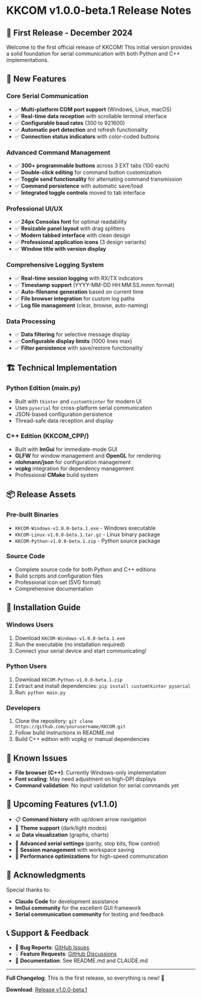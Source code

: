 # KKCOM v1.0.0-beta.1 Release Notes

## 🎉 First Release - December 2024

Welcome to the first official release of KKCOM! This initial version provides a solid foundation for serial communication with both Python and C++ implementations.

## 🚀 New Features

### Core Serial Communication
- ✅ **Multi-platform COM port support** (Windows, Linux, macOS)
- ✅ **Real-time data reception** with scrollable terminal interface
- ✅ **Configurable baud rates** (300 to 921600)
- ✅ **Automatic port detection** and refresh functionality
- ✅ **Connection status indicators** with color-coded buttons

### Advanced Command Management
- ✅ **300+ programmable buttons** across 3 EXT tabs (100 each)
- ✅ **Double-click editing** for command button customization
- ✅ **Toggle send functionality** for alternating command transmission
- ✅ **Command persistence** with automatic save/load
- ✅ **Integrated toggle controls** moved to tab interface

### Professional UI/UX
- ✅ **24px Consolas font** for optimal readability
- ✅ **Resizable panel layout** with drag splitters
- ✅ **Modern tabbed interface** with clean design
- ✅ **Professional application icons** (3 design variants)
- ✅ **Window title with version display**

### Comprehensive Logging System
- ✅ **Real-time session logging** with RX/TX indicators
- ✅ **Timestamp support** (YYYY-MM-DD HH:MM:SS.mmm format)
- ✅ **Auto-filename generation** based on current time
- ✅ **File browser integration** for custom log paths
- ✅ **Log file management** (clear, browse, auto-naming)

### Data Processing
- ✅ **Data filtering** for selective message display
- ✅ **Configurable display limits** (1000 lines max)
- ✅ **Filter persistence** with save/restore functionality

## 🏗️ Technical Implementation

### Python Edition (main.py)
- Built with `tkinter` and `customtkinter` for modern UI
- Uses `pyserial` for cross-platform serial communication
- JSON-based configuration persistence
- Thread-safe data reception and display

### C++ Edition (KKCOM_CPP/)
- Built with **ImGui** for immediate-mode GUI
- **GLFW** for window management and **OpenGL** for rendering
- **nlohmann/json** for configuration management
- **vcpkg** integration for dependency management
- Professional **CMake** build system

## 📦 Release Assets

### Pre-built Binaries
- `KKCOM-Windows-v1.0.0-beta.1.exe` - Windows executable
- `KKCOM-Linux-v1.0.0-beta.1.tar.gz` - Linux binary package
- `KKCOM-Python-v1.0.0-beta.1.zip` - Python source package

### Source Code
- Complete source code for both Python and C++ editions
- Build scripts and configuration files
- Professional icon set (SVG format)
- Comprehensive documentation

## 🎯 Installation Guide

### Windows Users
1. Download `KKCOM-Windows-v1.0.0-beta.1.exe`
2. Run the executable (no installation required)
3. Connect your serial device and start communicating!

### Python Users
1. Download `KKCOM-Python-v1.0.0-beta.1.zip`
2. Extract and install dependencies: `pip install customtkinter pyserial`
3. Run: `python main.py`

### Developers
1. Clone the repository: `git clone https://github.com/yourusername/KKCOM.git`
2. Follow build instructions in README.md
3. Build C++ edition with vcpkg or manual dependencies

## 🐛 Known Issues

- **File browser (C++)**: Currently Windows-only implementation
- **Font scaling**: May need adjustment on high-DPI displays
- **Command validation**: No input validation for serial commands yet

## 🔮 Upcoming Features (v1.1.0)

- 📋 **Command history** with up/down arrow navigation
- 🎨 **Theme support** (dark/light modes)
- 📊 **Data visualization** (graphs, charts)
- 🔧 **Advanced serial settings** (parity, stop bits, flow control)
- 📁 **Session management** with workspace saving
- 🚀 **Performance optimizations** for high-speed communication

## 🙏 Acknowledgments

Special thanks to:
- **Claude Code** for development assistance
- **ImGui community** for the excellent GUI framework
- **Serial communication community** for testing and feedback

## 📞 Support & Feedback

- 🐛 **Bug Reports**: [GitHub Issues](https://github.com/yourusername/KKCOM/issues)
- 💡 **Feature Requests**: [GitHub Discussions](https://github.com/yourusername/KKCOM/discussions)
- 📖 **Documentation**: See README.md and CLAUDE.md

---

**Full Changelog**: This is the first release, so everything is new! 🎉

**Download**: [Release v1.0.0-beta.1](https://github.com/yourusername/KKCOM/releases/tag/v1.0.0-beta.1)